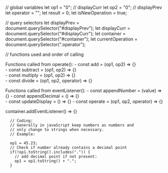 // global variables
let op1 = "0";    // displayCurr
let op2 = "0";    // displayPrev
let operator = "";
let result = 0;
let isNewOperation = true;

// query selectors
let displayPrev = document.querySelector("#displayPrev");
let displayCurr = document.querySelector("#displayCurr");
let container = document.querySelector("#container");
let currentOperation = document.querySelector(".operator");

// functions used and order of calling

Functions called from operate():
     - const add = (op1, op2) => {}   
     - const subtract = (op1, op2) => {}    
     - const multiply = (op1, op2) => {}   
     - const divide = (op1, op2, operator) => {}
   
Functions called from eventListener():
    - const appendNumber = (value) => {}
    - const appendDecimal = () => {}   
    - const updateDisplay = () => {}
    - const operate = (op1, op2, operator) => {}   

container.addEventListener() => {}

```
  // Coding:
  // Generally in javaScript keep numbers as numbers and 
  // only change to strings when necessary.
  // Example: 

  op1 = 45.23;
  // Check if number already contains a decimal point 
  if(!op1.toString().includes(".")) {
    // add decimal point if not present:
    op1 = op1.toString() + ".";
  } 

```  

    